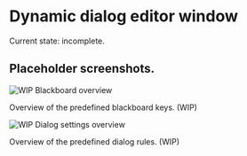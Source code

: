 # Dynamic dialog editor window
Current state: incomplete.

## Placeholder screenshots.
![WIP Blackboard overview](https://i.imgur.com/zs1zdRE.png)

Overview of the predefined blackboard keys. (WIP)

![WIP Dialog settings overview](https://i.imgur.com/d4oQiaB.png)

Overview of the predefined dialog rules. (WIP)